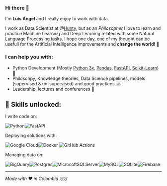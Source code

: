### Hi there 👋
I'm **Luis Ángel** and I really enjoy to work with data.

I work as Data Scientist at @[Hunty](https://hunty.com), but as an *Philosopher* I love to learn and practice Machine Learning and Deep Learning related with some Natural Language Processing tasks.
I hope one day, one of my thought can be usefull for the Artificial Intelligence improvements and **change the world! 🚀**

### I can help you with:

 - Python Development (Mostly [Python 3x](https://www.python.org/), [Pandas](https://pandas.pydata.org/), [FastAPI](https://fastapi.tiangolo.com), [Scikit-Learn](https://scikit-learn.org/stable/)) 🐍
 - Philosohpy, Knowledge theories, Data Science pipelines, models (supervised & un-supervised) and good practices. ⚖
 - Leadership, lectures and conferences 📣

## 💪 Skills unlocked:
I write code on:

![Python](https://img.shields.io/badge/python-3670A0?style=for-the-badge&logo=python&logoColor=ffdd54)![FastAPI](https://img.shields.io/badge/FastAPI-005571?style=for-the-badge&logo=fastapi)



Deploying solutions with:

![Google Cloud](https://img.shields.io/badge/Google%20Cloud-%234285F4.svg?style=for-the-badge&logo=google-cloud&logoColor=white)![Docker](https://img.shields.io/badge/docker-%230db7ed.svg?style=for-the-badge&logo=docker&logoColor=white) ![GitHub Actions](https://img.shields.io/badge/github%20actions-%232671E5.svg?style=for-the-badge&logo=githubactions&logoColor=white)

Managing data on:

![BigQuery](https://img.shields.io/badge/Google%20Big%20Query-0466C8?logo=Big%20Query&logoColor=fff&style=for-the-badge)![Postgres](https://img.shields.io/badge/postgres-%23316192.svg?style=for-the-badge&logo=postgresql&logoColor=white)![MicrosoftSQLServer](https://img.shields.io/badge/Microsoft%20SQL%20Server-CC2927?style=for-the-badge&logo=microsoft%20sql%20server&logoColor=white)![MySQL](https://img.shields.io/badge/MySQL-%23316192.svg?style=for-the-badge&logo=MYSQL&logoColor=white)![SQLite](https://img.shields.io/badge/SQLite-9cf?style=for-the-badge&logo=SQLite&logoColor=blue)![Firebase](https://img.shields.io/badge/Firebase-039BE5?style=for-the-badge&logo=Firebase&logoColor=yellow)

***

*Made with ❤️ in Colombia 🇨🇴*
<!--
**lamazabuelg/lamazabuelg** is a ✨ _special_ ✨ repository because its `README.md` (this file) appears on your GitHub profile.
